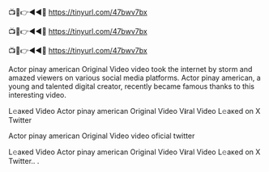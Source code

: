📺📱👉◄◄🔴  https://tinyurl.com/47bwv7bx

📺📱👉◄◄🔴  https://tinyurl.com/47bwv7bx

📺📱👉◄◄🔴  https://tinyurl.com/47bwv7bx


Actor pinay american Original Video video took the internet by storm and amazed viewers on various social media platforms. Actor pinay american, a young and talented digital creator, recently became famous thanks to this interesting video.

L𝚎aᴋed Video Actor pinay american Original Video V𝐢ral Video L𝚎aᴋed on X Twitter

Actor pinay american Original Video video oficial twitter

L𝚎aᴋed Video Actor pinay american Original Video V𝐢ral Video L𝚎aᴋed on X Twitter.. . 
